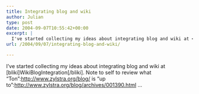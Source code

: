 ```yaml
---
title: Integrating blog and wiki
author: Julian
type: post
date: 2004-09-07T10:55:42+00:00
excerpt: |
  I've started collecting my ideas about integrating blog and wiki at <a href ="/blog/wiki/WikiBlogIntegration">WikiBlogIntegration</a>. Note to self to review what  "Ton":http://www.zylstra.org/blog/  is "up to":http://www.zylstra.org/blog/archives/001390.html  ...
url: /2004/09/07/integrating-blog-and-wiki/

---
```

I&#8217;ve started collecting my ideas about integrating blog and wiki at [bliki]WikiBlogIntegration[/bliki]. Note to self to review what &#8220;Ton&#8221;:http://www.zylstra.org/blog/ is &#8220;up to&#8221;:http://www.zylstra.org/blog/archives/001390.html &#8230;